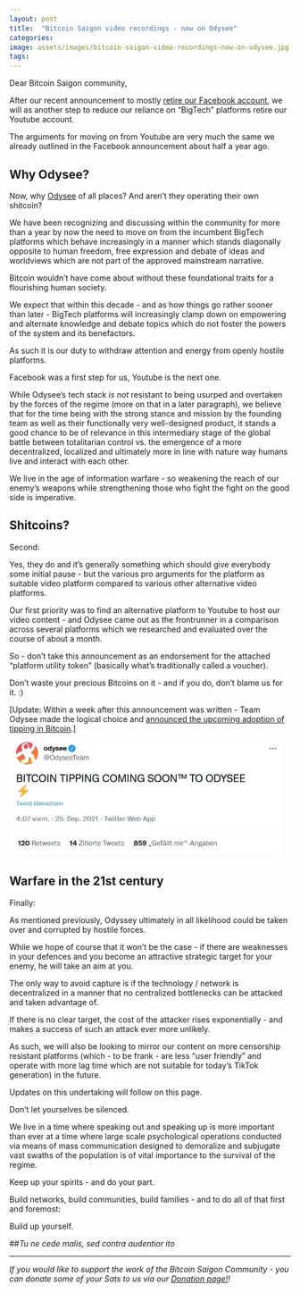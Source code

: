 ```yaml
---
layout: post
title:  "Bitcoin Saigon video recordings - now on Odysee"
categories: 
image: assets/images/bitcoin-saigon-video-recordings-now-on-odysee.jpg
tags: 
---
```

Dear Bitcoin Saigon community,

After our recent announcement to mostly [retire our Facebook account](https://bitcoinsaigon.org/reduction-of-facebook-online-presence/), we will as another step to reduce our reliance on “BigTech” platforms retire our Youtube account.

The arguments for moving on from Youtube are very much the same we already outlined in the Facebook announcement about half a year ago.

## Why Odysee?

Now, why [Odysee](https://odysee.com/$/invite/@BitcoinSaigon:a) of all places? And aren’t they operating their own shitcoin?

We have been recognizing and discussing within the community for more than a year by now the need to move on from the incumbent BigTech platforms which behave increasingly in a manner which stands diagonally opposite to human freedom, free expression and debate of ideas and worldviews which are not part of the approved mainstream narrative.

Bitcoin wouldn’t have come about without these foundational traits for a flourishing human society.

We expect that within this decade - and as how things go rather sooner than later - BigTech platforms will increasingly clamp down on empowering and alternate knowledge and debate topics which do not foster the powers of the system and its benefactors.

As such it is our duty to withdraw attention and energy from openly hostile platforms.

Facebook was a first step for us, Youtube is the next one.

While Odysee’s tech stack *is not* resistant to being usurped and overtaken by the forces of the regime (more on that in a later paragraph), we believe that for the time being with the strong stance and mission by the founding team as well as their functionally very well-designed product, it stands a good chance to be of relevance in this intermediary stage of the global battle between totalitarian control vs. the emergence of a more decentralized, localized and ultimately more in line with nature way humans live and interact with each other.

We live in the age of information warfare - so weakening the reach of our enemy’s weapons while strengthening those who fight the fight on the good side is imperative.

## Shitcoins?


Second:

Yes, they do and it’s generally something which should give everybody some initial pause - but the various pro arguments for the platform as suitable video platform compared to various other alternative video platforms.

Our first priority was to find an alternative platform to Youtube to host our video content - and Odysee came out as the frontrunner in a comparison across several platforms which we researched and evaluated over the course of about a month.

So - don’t take this announcement as an endorsement for the attached “platform utility token” (basically what’s traditionally called a voucher).

Don’t waste your precious Bitcoins on it - and if you do, don’t blame us for it. :)

[Update: Within a week after this announcement was written - Team Odysee made the logical choice and [announced the upcoming adoption of tipping in Bitcoin](https://twitter.com/OdyseeTeam/status/1441509511110402051).]

![Team Odysee made the logical choice and announced the upcoming adoption of tipping in Bitcoin](/assets/images/bitcoin-saigon-video-recordings-now-on-odysee-1.jpg)

## Warfare in the 21st century

Finally:

As mentioned previously, Odyssey ultimately in all likelihood could be taken over and corrupted by hostile forces.

While we hope of course that it won’t be the case - if there are weaknesses in your defences and you become an attractive strategic target for your enemy, he will take an aim at you.

The only way to avoid capture is if the technology / network is decentralized in a manner that no centralized bottlenecks can be attacked and taken advantage of.

If there is no clear target, the cost of the attacker rises exponentially - and makes a success of such an attack ever more unlikely.

As such, we will also be looking to mirror our content on more censorship resistant platforms (which - to be frank - are less “user friendly” and operate with more lag time which are not suitable for today’s TikTok generation) in the future.

Updates on this undertaking will follow on this page.

Don’t let yourselves be silenced.

We live in a time where speaking out and speaking up is more important than ever at a time where large scale psychological operations conducted via means of mass communication designed to demoralize and subjugate vast swaths of the population is of vital importance to the survival of the regime.

Keep up your spirits - and do your part.

Build networks, build communities, build families - and to do all of that first and foremost:

Build up yourself.

##*Tu ne cede malis, sed contra audentior ito*

------------

*If you would like to support the work of the Bitcoin Saigon Community - you can donate some of your Sats to us via our [Donation page!](https://bitcoinsaigon.org/donate-satoshis)!*